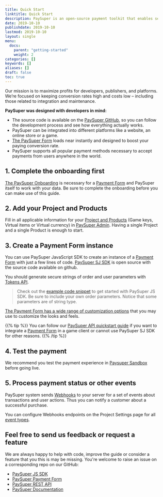```yaml
---
title: Quick Start
linktitle: Quick Start
description: PaySuper is an open-source payment toolkit that enables secure online payments on the web and mobile devices.
date: 2019-10-10
publishdate: 2019-10-10
lastmod: 2019-10-10
layout: single
menu:
  docs:
    parent: "getting-started"
    weight: 2
categories: []
keywords: []
aliases: []
draft: false
toc: true
---
```


Our mission is to maximize profits for developers, publishers, and platforms. We’re focused on keeping conversion rates high and costs low – including those related to integration and maintenance.

**PaySuper was designed with developers in mind:**

* The source code is available on the [PaySuper GitHub](https://github.com/paysuper), so you can follow the development process and see how everything actually works.
* PaySuper can be integrated into different platforms like a website, an online store or a game.
* [The PaySuper Form]() loads near instantly and designed to boost your paying conversion rate.
* PaySuper supports all popular payment methods necessary to accept payments from users anywhere in the world.


## 1. Complete the onboarding first
[The PaySuper Onboarding](/getting-started/onboarding/) is necessary for a [Payment Form]() and PaySuper itself to work with your data. Be sure to complete the onboarding before you can make use of this guide.

## 2. Add your Project and Products
Fill in all applicable information for your [Project and Products](/getting-started/project-products/#set-up-your-project-and-products) (Game keys, Virtual items or Virtual currency) in [PaySuper Admin](). Having a single Project and a single Product is enough to start.

## 3. Create a Payment Form instance
You can use PaySuper JavaScript SDK to create an instance of a [Payment Form]() with just a few lines of code. [PaySuper SJ SDK](https://github.com/paysuper/paysuper-js-sdk) is open source with the source code available on github.

You should generate secure strings of order and user parameters with [Tokens API](/api-reference/token/#endpoints).

> Check out the [example code snippet](https://github.com/paysuper/paysuper-js-sdk#usage) to get started with PaySuper JS SDK. 
> Be sure to include your own order parameters. Notice that some parameters are of string type.

[The Payment Form has a wide range of customization options](https://github.com/paysuper/paysuper-js-sdk#paysuper-options) that you may use to customize the looks and feels.

{{% tip %}}
You can follow our [PaySuper API quickstart guide](/getting-started/integration/) if you want to integrate a [Payment Form]() in a game client or cannot use PaySuper SJ SDK for other reasons.
{{% /tip %}}

## 4. Test the payment
We recommend you test the payment experience in [Paysuper Sandbox](/getting-started/testing/) before going live.

## 5. Process payment status or other events
PaySuper system sends [Webhooks](/api-reference/notifications/#set-up-webhooks) to your server for a set of events about transactions and user actions. Thus you can notify a customer about a successful purchase.

You can configure Webhooks endpoints on the Project Settings page for all [event types](/api-reference/notifications/#notification-types).

## Feel free to send us feedback or request a feature
We are always happy to help with code, improve the guide or consider a feature that you this is may be missing. You're welcome to raise an issue on a corresponding repo on our GitHub:
* [PaySuper JS SDK](https://github.com/paysuper/paysuper-js-sdk)
* [PaySuper Payment Form](https://github.com/paysuper/paysuper-payment-form)
* [PaySuper REST API](https://github.com/paysuper/paysuper-management-api)
* [PaySuper Documentation](https://github.com/paysuper/paysuper-docs)
